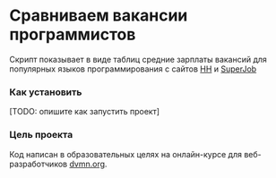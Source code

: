 # Сравниваем вакансии программистов

Скрипт показывает в виде таблиц средние зарплаты вакансий для популярных языков программирования с сайтов [HH](hh.ru) и [SuperJob](superjob.ru)

### Как установить

[TODO: опишите как запустить проект]

### Цель проекта

Код написан в образовательных целях на онлайн-курсе для веб-разработчиков [dvmn.org](https://dvmn.org/).
